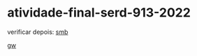 # atividade-final-serd-913-2022

verificar depois:
[smb](
  https://github.com/YgorSS4321/atividade-final-serd-913-2022/blob/main/samba.md
)

[gw](
  https://github.com/YgorSS4321/atividade-final-serd-913-2022/blob/main/gateway
)
